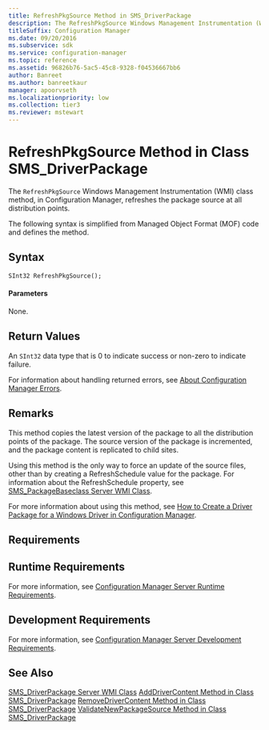 ```yaml
---
title: RefreshPkgSource Method in SMS_DriverPackage
description: The RefreshPkgSource Windows Management Instrumentation (WMI) class method, in Configuration Manager, refreshes the package source at all distribution points. The following syntax is simplified from Managed Object Format (MOF) code and defines the method.
titleSuffix: Configuration Manager
ms.date: 09/20/2016
ms.subservice: sdk
ms.service: configuration-manager
ms.topic: reference
ms.assetid: 96826b76-5ac5-45c8-9328-f04536667bb6
author: Banreet
ms.author: banreetkaur
manager: apoorvseth
ms.localizationpriority: low
ms.collection: tier3
ms.reviewer: mstewart
---
```

# RefreshPkgSource Method in Class SMS_DriverPackage
The `RefreshPkgSource` Windows Management Instrumentation (WMI) class method, in Configuration Manager, refreshes the package source at all distribution points.

 The following syntax is simplified from Managed Object Format (MOF) code and defines the method.

## Syntax

```
SInt32 RefreshPkgSource();
```

#### Parameters
 None.

## Return Values
 An `SInt32` data type that is 0 to indicate success or non-zero to indicate failure.

 For information about handling returned errors, see [About Configuration Manager Errors](../../../develop/core/understand/about-configuration-manager-errors.md).

## Remarks
 This method copies the latest version of the package to all the distribution points of the package. The source version of the package is incremented, and the package content is replicated to child sites.

 Using this method is the only way to force an update of the source files, other than by creating a RefreshSchedule value for the package. For information about the RefreshSchedule property, see [SMS_PackageBaseclass Server WMI Class](../../../develop/reference/core/servers/configure/sms_packagebaseclass-server-wmi-class.md).

 For more information about using this method, see [How to Create a Driver Package for a Windows Driver in Configuration Manager](../../../develop/osd/how-to-create-a-driver-package-for-a-windows-driver.md).

## Requirements

## Runtime Requirements
 For more information, see [Configuration Manager Server Runtime Requirements](../../../develop/core/reqs/server-runtime-requirements.md).

## Development Requirements
 For more information, see [Configuration Manager Server Development Requirements](../../../develop/core/reqs/server-development-requirements.md).

## See Also
 [SMS_DriverPackage Server WMI Class](../../../develop/reference/osd/sms_driverpackage-server-wmi-class.md)
 [AddDriverContent Method in Class SMS_DriverPackage](../../../develop/reference/osd/adddrivercontent-method-in-class-sms_driverpackage.md)
 [RemoveDriverContent Method in Class SMS_DriverPackage](../../../develop/reference/osd/removedrivercontent-method-in-class-sms_driverpackage.md)
 [ValidateNewPackageSource Method in Class SMS_DriverPackage](../../../develop/reference/osd/validatenewpackagesource-method-in-class-sms_driverpackage.md)
